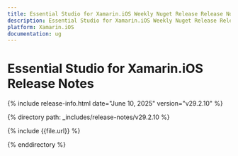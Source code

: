 ```yaml
---
title: Essential Studio for Xamarin.iOS Weekly Nuget Release Release Notes  
description: Essential Studio for Xamarin.iOS Weekly Nuget Release Release Notes  
platform: Xamarin.iOS
documentation: ug
---
```


# Essential Studio for Xamarin.iOS  Release Notes  

{% include release-info.html date="June 10, 2025"  version="v29.2.10" %}

{% directory path: _includes/release-notes/v29.2.10 %}

{% include {{file.url}} %}

{% enddirectory %}